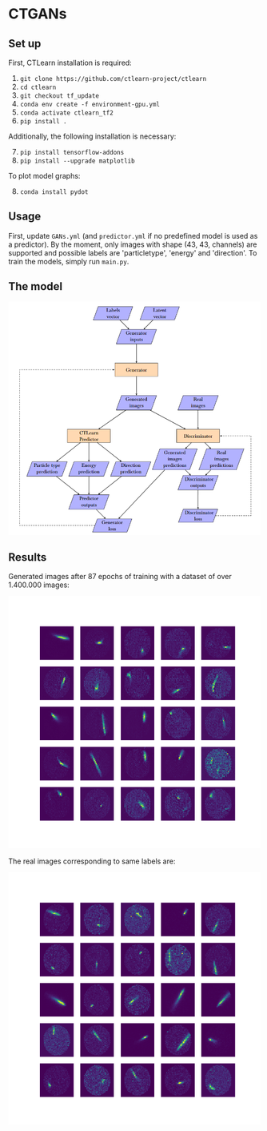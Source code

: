 # CTGANs

## Set up

First, CTLearn installation is required:

1. `git clone https://github.com/ctlearn-project/ctlearn`
2. `cd ctlearn`
3. `git checkout tf_update`
4. `conda env create -f environment-gpu.yml`
5. `conda activate ctlearn_tf2`
6. `pip install .`

Additionally, the following installation is necessary:

7. `pip install tensorflow-addons`
8. `pip install --upgrade matplotlib`

To plot model graphs:

8. `conda install pydot`

## Usage

First, update `GANs.yml` (and `predictor.yml` if no predefined model is used as a predictor). By the moment, only images with shape (43, 43, channels) are supported and possible labels are 'particletype', 'energy' and 'direction'. To train the models, simply run `main.py`.

## The model

<img title="CTGANs arquitecture" src="images/CTGANs.PNG">

## Results

Generated images after 87 epochs of training with a dataset of over 1.400.000 images:

<img title="generated_images" src="images/generated_images.png">

The real images corresponding to same labels are:

<img title="real_images" src="images/real_images.png">